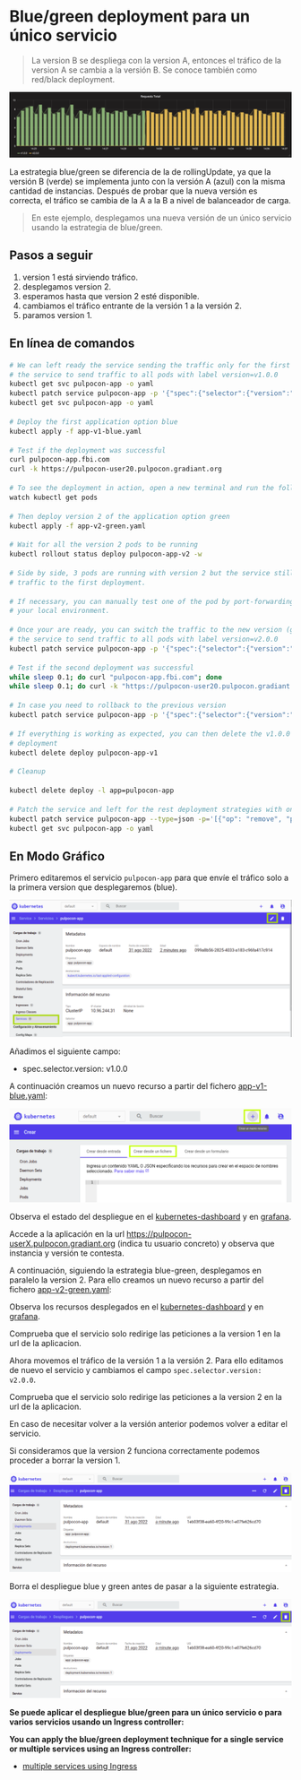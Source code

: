 Blue/green deployment para un único servicio
=====================

> La version B se despliega con la version A, entonces el tráfico de la version A se cambia a la versión B. Se conoce también como red/black deployment.

![kubernetes blue-green deployment](grafana-blue-green.png)

La estrategia blue/green se diferencia de la de rollingUpdate, ya que la versión B (verde) se implementa junto con la versión A (azul) con la misma cantidad de instancias. 
Después de probar que la nueva versión es correcta, el tráfico se cambia de la A a la B a nivel de balanceador de carga.

> En este ejemplo, desplegamos una nueva versión de un único servicio usando la estrategia de blue/green.

## Pasos a seguir

1. version 1 está sirviendo tráfico.
1. desplegamos version 2.
1. esperamos hasta que version 2 esté disponible.
1. cambiamos el tráfico entrante de la versión 1 a la versión 2.
1. paramos version 1.

## En línea de comandos

```bash
# We can left ready the service sending the traffic only for the first version (blue) by patching
# the service to send traffic to all pods with label version=v1.0.0
kubectl get svc pulpocon-app -o yaml
kubectl patch service pulpocon-app -p '{"spec":{"selector":{"version":"v1.0.0"}}}'
kubectl get svc pulpocon-app -o yaml

# Deploy the first application option blue
kubectl apply -f app-v1-blue.yaml

# Test if the deployment was successful
curl pulpocon-app.fbi.com
curl -k https://pulpocon-user20.pulpocon.gradiant.org

# To see the deployment in action, open a new terminal and run the following command.
watch kubectl get pods

# Then deploy version 2 of the application option green
kubectl apply -f app-v2-green.yaml

# Wait for all the version 2 pods to be running
kubectl rollout status deploy pulpocon-app-v2 -w

# Side by side, 3 pods are running with version 2 but the service still send
# traffic to the first deployment.

# If necessary, you can manually test one of the pod by port-forwarding it to
# your local environment.

# Once your are ready, you can switch the traffic to the new version (green) by patching
# the service to send traffic to all pods with label version=v2.0.0
kubectl patch service pulpocon-app -p '{"spec":{"selector":{"version":"v2.0.0"}}}'

# Test if the second deployment was successful
while sleep 0.1; do curl "pulpocon-app.fbi.com"; done
while sleep 0.1; do curl -k "https://pulpocon-user20.pulpocon.gradiant.org"; done

# In case you need to rollback to the previous version
kubectl patch service pulpocon-app -p '{"spec":{"selector":{"version":"v1.0.0"}}}'

# If everything is working as expected, you can then delete the v1.0.0
# deployment
kubectl delete deploy pulpocon-app-v1

# Cleanup

kubectl delete deploy -l app=pulpocon-app

# Patch the service and left for the rest deployment strategies with only selector "app: pulpocon-app"
kubectl patch service pulpocon-app --type=json -p='[{"op": "remove", "path": "/spec/selector/version"}]'
kubectl get svc pulpocon-app -o yaml
```

## En Modo Gráfico

Primero editaremos el servicio `pulpocon-app` para que envíe el tráfico solo a la primera version que desplegaremos (blue).

![editar_servicio](../edit_service.png)

Añadimos el siguiente campo:

- spec.selector.version: v1.0.0

A continuación creamos un nuevo recurso a partir del fichero [app-v1-blue.yaml](app-v1-blue.yaml):

![crear_recurso](../crear_recurso.png)

Observa el estado del despliegue en el [kubernetes-dashboard](https://kubernetes-dashboard.pulpocon.gradiant.org) y en [grafana](https://grafana.pulpocon.gradiant.org).

Accede a la aplicación en la url https://pulpocon-userX.pulpocon.gradiant.org (indica tu usuario concreto) y observa que instancia y versión te contesta.

A continuación, siguiendo la estrategia blue-green, desplegamos en paralelo la version 2. Para ello creamos un nuevo recurso a partir del fichero [app-v2-green.yaml](app-v2-green.yaml):

Observa los recursos desplegados en el [kubernetes-dashboard](https://kubernetes-dashboard.pulpocon.gradiant.org) y en [grafana](https://grafana.pulpocon.gradiant.org).

Comprueba que el servicio solo redirige las peticiones a la version 1 en la url de la aplicacion.

Ahora movemos el tráfico de la versión 1 a la versión 2. Para ello editamos de nuevo el servicio y cambiamos el campo `spec.selector.version: v2.0.0`.

Comprueba que el servicio solo redirige las peticiones a la version 2 en la url de la aplicacion.

En caso de necesitar volver a la versión anterior podemos volver a editar el servicio.

Si consideramos que la version 2 funciona correctamente podemos proceder a borrar la version 1.

![borrar](../borrar.png)

Borra el despliegue blue y green antes de pasar a la siguiente estrategia.

![borrar](../borrar.png)


**Se puede aplicar el despliegue blue/green para un único servicio o para varios servicios usando un Ingress controller:**

**You can apply the blue/green deployment technique for a single service or
multiple services using an Ingress controller:**

- [multiple services using Ingress](https://github.com/ContainerSolutions/k8s-deployment-strategies/tree/master/blue-green/multiple-services)
